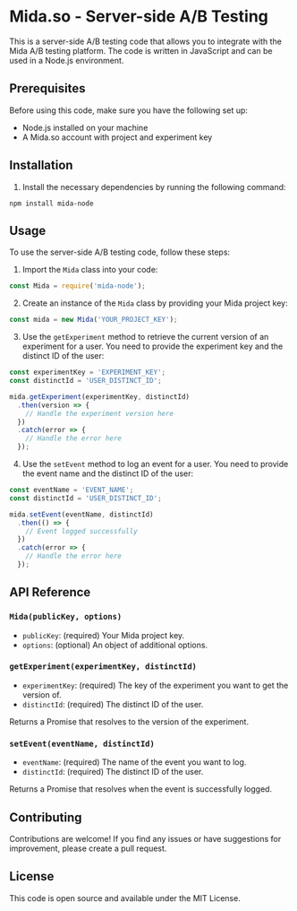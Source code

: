 # Mida.so - Server-side A/B Testing

This is a server-side A/B testing code that allows you to integrate with the Mida A/B testing platform. The code is written in JavaScript and can be used in a Node.js environment.

## Prerequisites

Before using this code, make sure you have the following set up:

- Node.js installed on your machine
- A Mida.so account with project and experiment key

## Installation

1. Install the necessary dependencies by running the following command:

```
npm install mida-node
```

## Usage

To use the server-side A/B testing code, follow these steps:

1. Import the `Mida` class into your code:

```javascript
const Mida = require('mida-node');
```

2. Create an instance of the `Mida` class by providing your Mida project key:

```javascript
const mida = new Mida('YOUR_PROJECT_KEY');
```

3. Use the `getExperiment` method to retrieve the current version of an experiment for a user. You need to provide the experiment key and the distinct ID of the user:

```javascript
const experimentKey = 'EXPERIMENT_KEY';
const distinctId = 'USER_DISTINCT_ID';

mida.getExperiment(experimentKey, distinctId)
  .then(version => {
    // Handle the experiment version here
  })
  .catch(error => {
    // Handle the error here
  });
```

4. Use the `setEvent` method to log an event for a user. You need to provide the event name and the distinct ID of the user:

```javascript
const eventName = 'EVENT_NAME';
const distinctId = 'USER_DISTINCT_ID';

mida.setEvent(eventName, distinctId)
  .then(() => {
    // Event logged successfully
  })
  .catch(error => {
    // Handle the error here
  });
```

## API Reference

### `Mida(publicKey, options)`

- `publicKey`: (required) Your Mida project key.
- `options`: (optional) An object of additional options.

### `getExperiment(experimentKey, distinctId)`

- `experimentKey`: (required) The key of the experiment you want to get the version of.
- `distinctId`: (required) The distinct ID of the user.

Returns a Promise that resolves to the version of the experiment.

### `setEvent(eventName, distinctId)`

- `eventName`: (required) The name of the event you want to log.
- `distinctId`: (required) The distinct ID of the user.

Returns a Promise that resolves when the event is successfully logged.

## Contributing

Contributions are welcome! If you find any issues or have suggestions for improvement, please create a pull request.

## License

This code is open source and available under the MIT License.